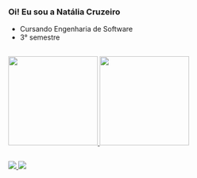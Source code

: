 ### Oi! Eu sou a Natália Cruzeiro 

 - Cursando Engenharia de Software
 - 3° semestre 

  ##

<div>
  <a href="https://github.com/natcruzeiro">
    <img height="180em" src="https://github-readme-stats.vercel.app/api?username=natcruzeiro&show_icons=true&theme=rose_pine&include_allcomits=true&count_private=true"/>
    <img height="180em"  src="https://github-readme-stats.vercel.app/api/top-langs/?username=natcruzeiro&layout=compact&langs_count=16&theme=rose_pine"/>
</div>

##

<div>
  <a href="mailto:nataliacruzeiro99@gmail.com">
    <img  src="https://img.shields.io/badge/Gmail-D14836?style=for-the-badge&logo=gmail&logoColor=white"/>
     <a href="www.linkedin.com/in/natália-cruzeiro">
    <img  src="https://img.shields.io/badge/LinkedIn-0077B5?style=for-the-badge&logo=linkedin&logoColor=white"/>
   
</div>
